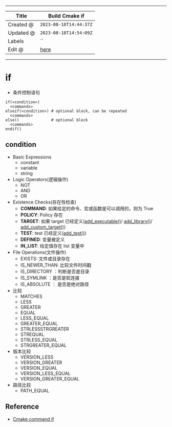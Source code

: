 -----

| Title     | Build Cmake if                                       |
| --------- | ---------------------------------------------------- |
| Created @ | `2023-08-18T14:44:37Z`                               |
| Updated @ | `2023-08-18T14:54:09Z`                               |
| Labels    | \`\`                                                 |
| Edit @    | [here](https://github.com/junxnone/xwiki/issues/288) |

-----

# if

  - 条件控制语句

<!-- end list -->

    if(<condition>)
      <commands>
    elseif(<condition>) # optional block, can be repeated
      <commands>
    else()              # optional block
      <commands>
    endif()

## condition

  - Basic Expressions
      - constant
      - variable
      - string
  - Logic Operators(逻辑操作)
      - NOT
      - AND
      - OR
  - Existence Checks(存在性检查)
      - **COMMAND**: 如果给定的命令、宏或函数是可以调用的，则为 True
      - **POLICY**: Policy 存在
      - **TARGET**: 如果 target
        已经定义([add\_executable()](https://cmake.org/cmake/help/latest/command/add_executable.html#command:add_executable)/
        [add\_library()](https://cmake.org/cmake/help/latest/command/add_library.html#command:add_library)/
        [add\_custom\_target()](https://cmake.org/cmake/help/latest/command/add_custom_target.html#command:add_custom_target))
      - **TEST**: test
        已经定义([add\_test()](https://cmake.org/cmake/help/latest/command/add_test.html#command:add_test))
      - **DEFINED**: 变量被定义
      - **IN\_LIST**: 给定值存在 list 变量中
  - File Operations(文件操作)
      - EXISTS: 文件或目录存在
      - IS\_NEWER\_THAN: 比较文件时间戳
      - IS\_DIRECTORY ：判断是否是目录
      - IS\_SYMLINK ：是否是软连接
      - IS\_ABSOLUTE ： 是否是绝对路径
  - 比较
      - MATCHES
      - LESS
      - GREATER
      - EQUAL
      - LESS\_EQUAL
      - GREATER\_EQUAL
      - STRLESSSTRGREATER
      - STREQUAL
      - STRLESS\_EQUAL
      - STRGREATER\_EQUAL
  - 版本比较
      - VERSION\_LESS
      - VERSION\_GREATER
      - VERSION\_EQUAL
      - VERSION\_LESS\_EQUAL
      - VERSION\_GREATER\_EQUAL
  - 路径比较
      - PATH\_EQUAL

## Reference

  - [Cmake command
    if](https://cmake.org/cmake/help/latest/command/if.html#command:if)
